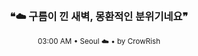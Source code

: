 <div align="center">

<br>

<h3>❝☁️ 구름이 낀 새벽, 몽환적인 분위기네요❞</h3>

<sub>03:00 AM • Seoul ☁️ • by CrowRish</sub>

<br>

</div>